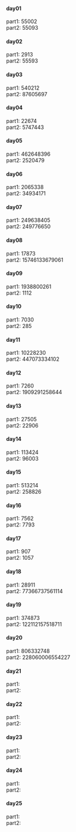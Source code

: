 #### day01
part1: 55002    
part2: 55093    
#### day02
part1: 2913    
part2: 55593    
#### day03
part1: 540212    
part2: 87605697    
#### day04
part1: 22674    
part2: 5747443    
#### day05
part1: 462648396       
part2: 2520479    
#### day06
part1: 2065338    
part2: 34934171    
#### day07
part1: 249638405    
part2: 249776650     
#### day08
part1: 17873    
part2: 15746133679061    
#### day09
part1: 1938800261     
part2: 1112         
#### day10
part1: 7030          
part2: 285     
#### day11
part1: 10228230      
part2: 447073334102          
#### day12
part1: 7260     
part2: 1909291258644     
#### day13
part1: 27505         
part2: 22906     
#### day14
part1: 113424      
part2: 96003         
#### day15
part1: 513214     
part2: 258826    
#### day16
part1: 7562     
part2: 7793    
#### day17
part1: 907     
part2: 1057       
#### day18
part1: 28911     
part2: 77366737561114    
#### day19
part1: 374873     
part2: 122112157518711    
#### day20
part1: 806332748     
part2: 228060006554227    
#### day21
part1:      
part2:     
#### day22
part1:      
part2:     
#### day23
part1:      
part2:     
#### day24
part1:      
part2:     
#### day25
part1:      
part2:     
